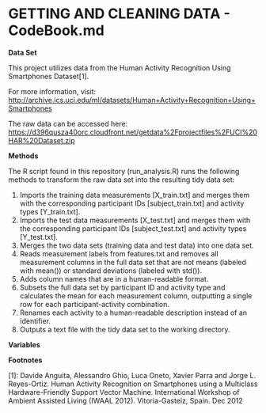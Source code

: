 GETTING AND CLEANING DATA - CodeBook.md
=======================================

**Data Set**

This project utilizes data from the Human Activity Recognition Using Smartphones Dataset[1]. 

For more information, visit: 
http://archive.ics.uci.edu/ml/datasets/Human+Activity+Recognition+Using+Smartphones

The raw data can be accessed here: 
https://d396qusza40orc.cloudfront.net/getdata%2Fprojectfiles%2FUCI%20HAR%20Dataset.zip

**Methods**

The R script found in this repository (run_analysis.R) runs the following methods to transform the raw data set into the resulting tidy data set:

 1. Imports the training data measurements [X_train.txt] and merges them with the corresponding participant IDs [subject_train.txt] and activity types [Y_train.txt].
 2. Imports the test data measurements [X_test.txt] and merges them with the corresponding participant IDs [subject_test.txt] and activity types [Y_test.txt].
 3. Merges the two data sets (training data and test data) into one data set.
 4. Reads measurement labels from features.txt and removes all measurement columns in the full data set that are not means (labeled with mean()) or standard deviations (labeled with std()).
 5. Adds column names that are in a human-readable format.
 6. Subsets the full data set by participant ID and activity type and calculates the mean for each measurement column, outputting a single row for each participant-activity combination.
 7. Renames each activity to a human-readable description instead of an identifier.
 8. Outputs a text file with the tidy data set to the working directory.

**Variables**




**Footnotes**

[1]: Davide Anguita, Alessandro Ghio, Luca Oneto, Xavier Parra and Jorge L. Reyes-Ortiz. Human Activity Recognition on Smartphones using a Multiclass Hardware-Friendly Support Vector Machine. International Workshop of Ambient Assisted Living (IWAAL 2012). Vitoria-Gasteiz, Spain. Dec 2012
